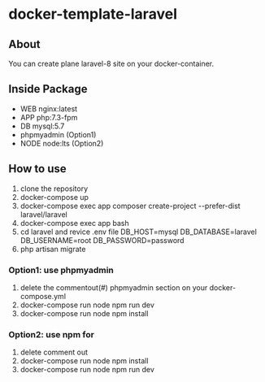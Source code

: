 # docker-template-laravel

## About ##
You can create plane laravel-8 site on your docker-container.

## Inside Package ##
 * WEB nginx:latest
 * APP php:7.3-fpm
 * DB  mysql:5.7
 * phpmyadmin (Option1)
 * NODE node:lts (Option2)

## How to use ##
 1. clone the repository
 2. docker-compose up
 3. docker-compose exec app composer create-project --prefer-dist laravel/laravel
 4. docker-compose exec app bash
 5. cd laravel and revice .env file
    DB_HOST=mysql
    DB_DATABASE=laravel
    DB_USERNAME=root
    DB_PASSWORD=password
 6. php artisan migrate

 ### Option1: use phpmyadmin ###
 1. delete the commentout(#) phpmyadmin section on your docker-compose.yml
 2. docker-compose run node npm run dev
 3. docker-compose run node npm install

 ### Option2: use npm for ###
 1. delete comment out 
 2. docker-compose run node npm install
 3. docker-compose run node npm run dev
